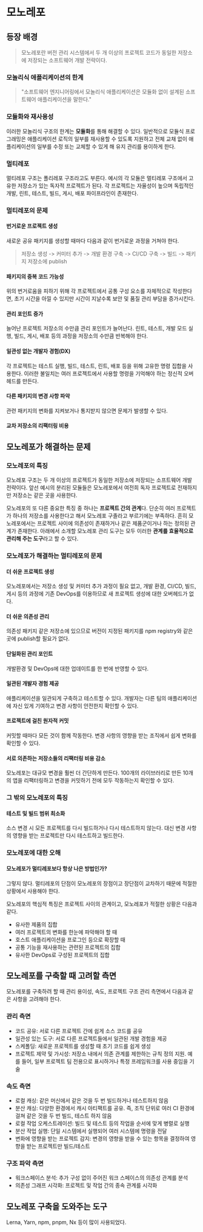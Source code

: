 # 모노레포
## 등장 배경
> 모노레포란 버전 관리 시스템에서 두 개 이상의 프로젝트 코드가 동일한 저장소에 저장되는 소프트웨어 개발 전략이다.

### 모놀리식 애플리케이션의 한계
> "소프트웨어 엔지니어링에서 모놀리식 애플리케이션은 모듈화 없이 설계된 소프트웨어 애플리케이션을 말한다."

### 모듈화와 재사용성
이러한 모놀리식 구조의 한계는 **모듈화**를 통해 해결할 수 있다. 일반적으로 모듈식 프로그래밍은 애플리케이션 로직의 일부를 재사용할 수 있도록 지원하고 전체 교채 없이 애플리케이션의 일부를 수정 또는 교체할 수 있게 해 유지 관리를 용이하게 한다.

### 멀티레포
멀티레포 구조는 폴리레포 구조라고도 부른다. 예시의 각 모듈은 멀티레포 구조에서 고유한 저장소가 있는 독자적 프로젝트가 된다. 각 프로젝트는 자율성이 높으며 독립적인 개발, 린트, 테스트, 빌드, 게시, 배포 파이프라인이 존재한다.

### 멀티레포의 문제
#### 번거로운 프로젝트 생성
새로운 공유 패키지를 생성할 때마다 다음과 같이 번거로운 과정을 거쳐야 한다.
> 저장소 생성 -> 커미터 추가 -> 개발 환경 구축 -> CI/CD 구축 -> 빌드 -> 패키지 저장소에 publish

#### 패키지의 중복 코드 가능성
위의 번거로움을 피하기 위해 각 프로젝트에서 공통 구성 요소를 자체적으로 작성한다면, 초기 시간을 아낄 수 있지만 시간이 지날수록 보안 및 품질 관리 부담을 증가시킨다.

#### 관리 포인트 증가
늘어난 프로젝트 저장소의 수만큼 관리 포인트가 늘어난다. 린트, 테스트, 개발 모드 실행, 빌드, 게시, 배포 등의 과정을 저장소의 수만큼 반복해야 한다.

#### 일관성 없는 개발자 경험(DX)
각 프로젝트는 테스트 실행, 빌드, 테스트, 린트, 배포 등을 위해 고유한 명령 집합을 사용한다. 이러한 불일치는 여러 프로젝트에서 사용할 명령을 기억해야 하는 정신적 오버헤드를 만든다.

#### 다른 패키지의 변경 사항 파악
관련 패키지의 변화를 지켜보거나 통지받지 않으면 문제가 발생할 수 있다.

#### 교차 저장소의 리팩터링 비용

## 모노레포가 해결하는 문제
### 모노레포의 특징
모노레포 구조는 두 개 이상의 프로젝트가 동일한 저장소에 저장되는 소프트웨어 개발 전략이다. 앞선 예시의 분리된 모듈들은 모노레포에서 여전희 독자 프로젝트로 전재하지만 저장소는 같은 곳을 사용한다.

모노레포의 또 다른 중요한 특징 중 하나는 **프로젝트 간의 관계**다. 단순히 여러 프로젝트가 하나의 저장소를 사용한다고 해서 모노레포 구졸라고 부르기에는 부족하다. 흔히 모노레포에서는 프로젝트 사이에 의존성이 존재하거나 같은 제품군이거나 하는 정의된 관계가 존재한다. 아래에서 소개할 모노레포 관리 도구는 모두 이러한 **관계를 효율적으로 관리해 주는 도구**라고 할 수 있다.

### 모노레포가 해결하는 멀티레포의 문제
#### 더 쉬운 프로젝트 생성
모노레포에서는 저장소 생성 및 커미터 추가 과정이 필요 없고, 개발 환경, CI/CD, 빌드, 게시 등의 과정에 기존 DevOps를 이용하므로 새 프로젝트 생성에 대한 오버헤드가 없다.

#### 더 쉬운 의존성 관리
의존성 패키지 같은 저장소에 있으므로 버전이 지정된 패키지를 npm registry와 같은 곳에 publish할 필요가 없다.

#### 단일화된 관리 포인트
개발환경 및 DevOps에 대한 업데이트를 한 번에 반영할 수 있다.

#### 일관된 개발자 경험 제공
애플리케이션을 일관되게 구축하고 테스트할 수 있다. 개발자는 다른 팀의 애플리케이션에 자신 있게 기여하고 변경 사항이 안전한지 확인할 수 있다.

#### 프로젝트에 걸친 원자적 커밋
커밋할 때마다 모든 것이 함께 작동한다. 변경 사항의 영향을 받는 조직에서 쉽게 변화를 확인할 수 있다.

#### 서로 의존하는 저장소들의 리팩터링 비용 감소
모노레포는 대규모 변경을 훨씬 더 간단하게 만든다. 100개의 라이브러리로 만든 10개의 앱을 리팩터링하고 변경을 커밋하기 전에 모두 작동하는지 확인할 수 있다.

### 그 밖의 모노레포의 특징
#### 테스트 및 빌드 범위 최소화
소스 변경 시 모든 프로젝트를 다시 빌드하거나 다시 테스트하지 않는다. 대신 변경 사항의 영향을 받는 프로젝트만 다시 테스트하고 빌드한다.

### 모노레포에 대한 오해
#### 모노레포가 멀티레포보다 항상 나은 방법인가?
그렇지 않다. 멀티레포의 단점이 모노레포의 장점이고 장단점이 교차하기 때문에 적절한 상황에서 사용해야 한다.

모노레포의 핵심적 특징은 프로젝트 사이의 관계이고, 모노레포가 적절한 상황은 다음과 같다.
- 유사한 제품의 집합
- 여러 프로젝트의 변화를 한눈에 파악해야 할 때
- 호스트 애플리케이션을 프로그인 등으로 확장할 때
- 공통 기능을 재사용하는 관련된 프로젝트의 집합
- 유사한 DevOps로 구성된 프로젝트의 집합

## 모노레포를 구축할 때 고려할 측면
모노레포를 구축하려 할 때 관리 용이성, 속도, 프로젝트 구조 관리 측면에서 다음과 같은 사항을 고려해야 한다.

### 관리 측면
- 코드 공유: 서로 다른 프로젝트 간에 쉽게 소스 코드를 공유
- 일관성 있는 도구: 서로 다른 프로젝트들에서 일관된 개발 경험을 제공
- 스케폴딩: 새로운 프로젝트를 생성할 때 초기 코드를 쉽게 생성
- 프로젝트 제약 및 가시성: 저장소 내에서 의존 관계를 제한하는 규칙 정의 지원. 예를 들어, 일부 프로젝트 팀 전용으로 표시하거나 특정 프레임워크를 사용 중임을 기술

### 속도 측면
- 로컬 캐싱: 같은 머신에서 같은 것을 두 번 빌드하거나 테스트하지 않음
- 분산 캐싱: 다양한 환경에서 캐시 아티팩트를 공유. 즉, 조직 단위로 여러 CI 환경에 걸쳐 같은 것을 두 번 빌드, 테스트 하지 않음
- 로컬 작업 오케스트레이션: 빌드 및 테스트 등의 작업을 순서에 맞게 병렬로 실행
- 분산 작업 실행: 단일 시스템에서 실행되어 여러 시스템에 명령을 전달
- 변화에 영향을 받는 프로젝트 감지: 변경의 영향을 받을 수 있는 항목을 결정하여 영향을 받는 프로젝트만 빌드/테스트

### 구조 파악 측면
- 워크스페이스 분석: 추가 구성 없이 주어진 워크 스페이스의 의존성 관계를 분석
- 의존성 그래프 시각화: 프로젝트 및 작업 간의 종속 관계를 시각화

## 모노레포 구축을 도와주는 도구
Lerna, Yarn, npm, pnpm, Nx 등이 많이 사용되었다.
